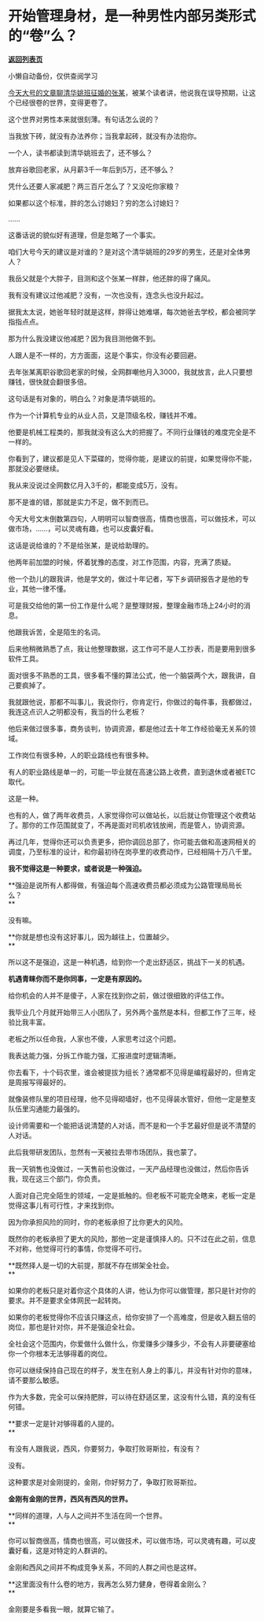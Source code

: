 # 开始管理身材，是一种男性内部另类形式的“卷”么？

[**返回列表页**](/gzh/记忆承载3)

小懒自动备份，仅供查阅学习

[今天大号的文章聊清华姚班征婚的张某](https://mp.weixin.qq.com/s?__biz=MzU0MjYwNDU2Mw==&mid=2247497837&idx=1&sn=4e163c964fd575f4ca284fb007d8fbdf&chksm=fb1a9411cc6d1d07302c181c0cd0cb78838743d55afa38448f7545121d53abf993b20d607881&token=1041847365&lang=zh_CN&scene=21#wechat_redirect)，被某个读者讲，他说我在误导预期，让这个已经很卷的世界，变得更卷了。  

  

这个世界对男性本来就很刻薄。有句话怎么说的？  

  

当我放下砖，就没有办法养你；当我拿起砖，就没有办法抱你。

  

一个人，读书都读到清华姚班去了，还不够么？  

  

放弃谷歌回老家，从月薪3千一年后到5万，还不够么？

  

凭什么还要人家减肥？两三百斤怎么了？又没吃你家粮？  

  

如果都以这个标准，胖的怎么讨媳妇？穷的怎么讨媳妇？  

  

......  

  

这番话说的貌似好有道理，但是忽略了一个事实。  

  

咱们大号今天的建议是对谁的？是对这个清华姚班的29岁的男生，还是对全体男人？

  

我岳父就是个大胖子，目测和这个张某一样胖，他还胖的得了痛风。  

  

我有没有建议过他减肥？没有，一次也没有，连念头也没升起过。

  

据我太太说，她爸年轻时就是这样，胖得让她难堪，每次她爸去学校，都会被同学指指点点。  

  

那为什么我没建议他减肥？因为我目测他做不到。

  

人跟人是不一样的，方方面面，这是个事实，你没有必要回避。  

  

去年张某离职谷歌回老家的时候，全网群嘲他月入3000，我就放言，此人只要想赚钱，很快就会翻很多倍。  

  

这句话是有对象的，明白么？对象是清华姚班的。  

  

作为一个计算机专业的从业人员，又是顶级名校，赚钱并不难。

  

他要是机械工程类的，那我就没有这么大的把握了。不同行业赚钱的难度完全是不一样的。

  

你看到了，建议都是见人下菜碟的，觉得你能，是建议的前提，如果觉得你不能，那就没必要继续。

  

我从来没说过全网数亿月入3千的，都能变成5万，没有。

  

那不是谁的错，那就是实力不足，做不到而已。

  

今天大号文末倒数第四句，人明明可以智商很高，情商也很高，可以做技术，可以做市场，......，可以灵魂有趣，也可以皮囊好看。

  

这话是说给谁的？不是给张某，是说给助理的。  

  

他两年前加盟的时候，怀着犹豫的态度，对工作范围，内容，充满了质疑。  

  

他一个劲儿的跟我讲，他是学文的，做过十年记者，写下乡调研报告才是他的专业，其他一律不懂。

  

可是我交给他的第一份工作是什么呢？是整理财报，整理金融市场上24小时的消息。

  

他跟我诉苦，全是陌生的名词。  

  

后来他稍微熟悉了点，我让他整理数据，这工作可不是人工抄表，而是要用到很多软件工具。  

  

面对很多不熟悉的工具，很多看不懂的算法公式，他一个脑袋两个大，跟我讲，自己要疯掉了。  

  

我就跟他说，那都不叫事儿，我说你行，你肯定行，你做过的每件事，我都做过，我连这点识人之明都没有，我当的什么老板？  

  

他后来做过很多事，商务谈判，协调资源，都是他过去十年工作经验毫无关系的领域。

  

工作岗位有很多种，人的职业路线也有很多种。  

  

有人的职业路线是单一的，可能一毕业就在高速公路上收费，直到退休或者被ETC取代。  

  

这是一种。  

  

也有的人，做了两年收费员，人家觉得你可以做站长，以后就让你管理这个收费站了。那你的工作范围就变了，不再是面对司机收钱放闸，而是管人，协调资源。

  

再过几年，觉得你还可以负责更多，把你调回总部了，你可能去做和高速网相关的调度，乃至标准的设计，和你最初待在岗亭里的收费动作，已经相隔十万八千里。

  

 **我不觉得这是一种要求，或者说是一种强迫。**

  

 **强迫是说所有人都得做，有强迫每个高速收费员都必须成为公路管理局局长么？  
**

  

没有嘛。

  

 **你就是想也没有这好事儿，因为越往上，位置越少。  
**

  

所以这不是强迫，这是一种机遇，给到你一个走出舒适区，挑战下一关的机遇。

  

 **机遇青睐你而不是你同事，一定是有原因的。**

  

给你机会的人并不是傻子，人家在找到你之前，做过很细致的评估工作。  

  

我毕业几个月就开始带三人小团队了，另外两个虽然是本科，但都工作了三年，经验比我丰富。  

  

老板之所以任命我，人家也不傻，人家思考过这个问题。  

  

我表达能力强，分拆工作能力强，汇报进度时逻辑清晰。

  

你去看下，十个码农里，谁会被提拔为组长？通常都不见得是编程最好的，但肯定是周报写得最好的。  

  

就像装修队里的项目经理，他不见得砌墙好，也不见得装水管好，但他一定是整支队伍里沟通能力最强的。  

  

设计师需要和一个能把话说清楚的人对话，而不是和一个手艺最好但是说不清楚的人对话。  

  

此后我带研发团队，忽然有一天被拉去带市场团队，我也蒙了。  

  

我一天销售也没做过，一天售前也没做过，一天产品经理也没做过，然后你告诉我，现在这三个部门，你负责。  

  

人面对自己完全陌生的领域，一定是抵触的。但老板不可能完全瞎来，老板一定是觉得这事儿有可行性，才来找到你。  

  

因为你承担风险的同时，你的老板承担了比你更大的风险。  

  

既然你的老板承担了更大的风险，那他一定是谨慎择人的。只不过在此之前，信息不对称，他觉得可行的事情，你觉得不可行。  

  

 **既然择人是一切的大前提，那就不存在绑架全社会。  
**

  

如果你的老板只是对着你这个具体的人讲，他认为你可以做管理，那只是针对你的要求。并不是要求全体网民一起转岗。

  

如果你的老板觉得你不应该只赚这点，给你安排了一个高难度，但是收入翻五倍的岗位，那也是针对你，并不是强迫全社会。  

  

全社会这个范围内，你爱做什么做什么，你爱赚多少赚多少，不会有人非要硬塞给你一个你根本无法够得着的岗位。  

  

你可以继续保持自己现在的样子，发生在别人身上的事儿，并没有针对你的意味，请不要那么敏感。  

  

作为大多数，完全可以保持肥胖，可以待在舒适区里，这没有什么错，真的没有任何错。

  

 **要求一定是针对够得着的人提的。  
**

  

有没有人跟我说，西风，你要努力，争取打败哥斯拉，有没有？  

  

没有。

  

这种要求是对金刚提的，金刚，你好努力了，争取打败哥斯拉。  

  

 **金刚有金刚的世界，西风有西风的世界。**

  

 **同样的道理，人与人之间并不生活在同一个世界。  
**

  

你可以智商很高，情商也很高，可以做技术，可以做市场，可以灵魂有趣，可以皮囊好看，这是对特定的人群讲的。  

  

金刚和西风之间并不构成竞争关系，不同的人群之间也是这样。  

  

 **这里面没有什么卷的地方，我再怎么努力健身，卷得着金刚么？  
**

  

金刚要是多看我一眼，就算它输了。

